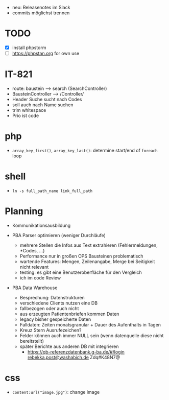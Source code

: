 - neu: Releasenotes im Slack
- commits möglichst trennen

# TODO
- [X] install phpstorm
- [ ] https://phpstan.org for own use

# IT-821
- route: baustein --> search (SearchController)
- BausteinController --> /Controller/
- Header Suche sucht nach Codes
- soll auch nach Name suchen
- trim whitespace
- Prio ist code

# php
- `array_key_first()`, `array_key_last()`: determine start/end of `foreach` loop

# shell
- `ln -s full_path_name link_full_path`

# Planning
- Kommunikationsausbildung
- PBA Parser optimieren (weniger Durchläufe)
    - mehrere Stellen die Infos aus Text extrahieren (Fehlermeldungen, *Codes, ...)
    - Performance nur in großen OPS Bausteinen problematisch
    - wartende Features: Mengen, Zeilenangabe, Merge bei Seitigkeit nicht relevant
    - testing: es gibt eine Benutzeroberfläche für den Vergleich
    - ich im code Review

- PBA Data Warehouse
    - Besprechung: Datenstrukturen
    - verschiedene Clients nutzen eine DB
    - fallbezogen oder auch nicht
    - aus erzeugten Patientenbriefen kommen Daten
    - legacy bisher gespeicherte Daten
    - Falldaten: Zeiten monatsgranular + Dauer des Aufenthalts in Tagen
    - Kreuz Stern Ausrufezeichen?
    - Felder können auch immer NULL sein (wenn datenquelle diese nicht bereitstellt)
    - später Berichte aus anderen DB mit integrieren
      - https://qb-referenzdatenbank.g-ba.de/#/login
        rebekka.post@washabich.de
        Zdq#K48N7@

# css
- `content:url("image.jpg")`: change image